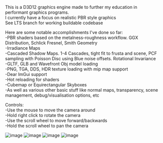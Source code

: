 This is a D3D12 graphics engine made to further my education in performant graphics programs.  
I currently have a focus on realistic PBR style graphics  
See LTS branch for working buildable codebase  

Here are some notable accomplishments I've done so far:  
  -PBR shaders based on the metalness-roughness workflow. GGX Distribution, Schlick Fresnel, Smith Geometry  
  -Irradiance Maps  
  -Cascaded Shadow Maps. 1-4 Cascades, tight fit to frusta and scene, PCF sampling with Poisson Disc using Blue noise offsets. Rotational Invariance  
  -GLTF, GLB and Wavefront Obj model loading  
  -PNG, TGA, DDS, HDR texture loading with mip map support  
  -Dear ImGui support  
  -Hot reloading for shaders  
  -Cubemap or Equirectangular Skyboxes  
  -As well as various other basic stuff like normal maps, transparency, scene management, debug/visualisation options, etc  

Controls:  
  -Use the mouse to move the camera around  
  -Hold right click to rotate the camera  
  -Use the scroll wheel to move forward/backwards  
  -Hold the scroll wheel to pan the camera  

![image](https://github.com/user-attachments/assets/9b6bfc77-1d35-4b7c-8b4b-495e69e1ddad)
![image](https://github.com/user-attachments/assets/7fa0fdcb-b506-4afc-8f38-b24d071a49bd)
![image](https://github.com/user-attachments/assets/afea88d9-2b6c-43a4-b704-2993f7d55e26)
![image](https://github.com/user-attachments/assets/503f9e75-3649-4f22-a990-88b2b7fdd08e)

